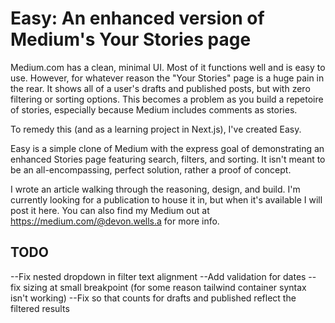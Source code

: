 # Easy: An enhanced version of Medium's Your Stories page

Medium.com has a clean, minimal UI. Most of it functions well and is easy to use. However, for whatever reason the "Your Stories" page is a huge pain in the rear. It shows all of a user's drafts and published posts, but with zero filtering or sorting options. This becomes a problem as you build a repetoire of stories, especially because Medium includes comments as stories.

To remedy this (and as a learning project in Next.js), I've created Easy.

Easy is a simple clone of Medium with the express goal of demonstrating an enhanced Stories page featuring search, filters, and sorting. It isn't meant to be an all-encompassing, perfect solution, rather a proof of concept.

I wrote an article walking through the reasoning, design, and build. I'm currently looking for a publication to house it in, but when it's available I will post it here. You can also find my Medium out at https://medium.com/@devon.wells.a for more info.

## TODO

--Fix nested dropdown in filter text alignment
--Add validation for dates
--fix sizing at small breakpoint (for some reason tailwind container syntax isn't working)
--Fix so that counts for drafts and published reflect the filtered results
